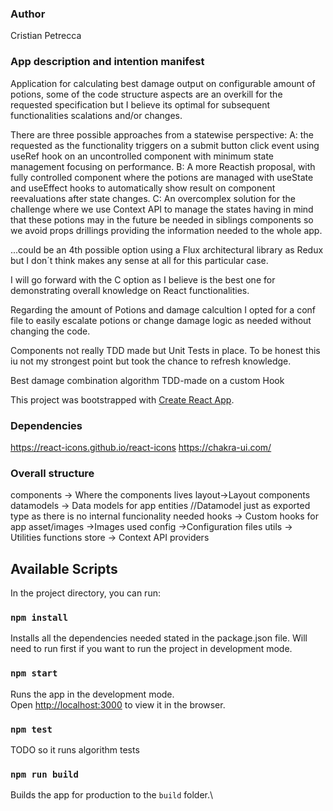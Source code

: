 ### Author 
Cristian Petrecca

### App description and intention manifest
Application for calculating best damage output on configurable amount of potions, some of the code structure aspects are an overkill for the requested specification but I believe its optimal for subsequent functionalities scalations and/or changes.

There are three possible approaches from a statewise perspective:
 A: the requested as the functionality triggers on a submit button click event using useRef hook on an uncontrolled component with minimum state management focusing on performance.
 B: A more Reactish proposal, with fully controlled component where the potions are managed with useState and useEffect hooks to automatically show result on component reevaluations after state changes.
 C: An overcomplex solution for the challenge where we use Context API to manage the states having in mind that these potions may in the future be needed in siblings components so we avoid props drillings providing the information needed to the whole app.

...could be an 4th possible option using a Flux architectural library as Redux but I don´t think makes any sense at all for this particular case.
 
I will go forward with the C option as I believe is the best one for demonstrating overall knowledge on React functionalities.

Regarding the amount of Potions and damage calcultion I opted for a conf file to easily escalate potions or change damage logic as needed without changing the code.

Components not really TDD made but Unit Tests in place. To be honest this iu not my strongest point but took the chance to refresh knowledge.

Best damage combination algorithm TDD-made on a custom Hook


This project was bootstrapped with [Create React App](https://github.com/facebook/create-react-app).

### Dependencies
https://react-icons.github.io/react-icons
https://chakra-ui.com/

### Overall structure
components -> Where the components lives
layout->Layout components
datamodels -> Data models for app entities
        //Datamodel just as exported type as there is no internal funcionality needed
hooks -> Custom hooks for app
asset/images ->Images used 
config ->Configuration files
utils -> Utilities functions
store -> Context API providers

## Available Scripts

In the project directory, you can run:

### `npm install`

Installs all the dependencies needed stated in the package.json file. Will need to run first if you want to run the project in development mode.

### `npm start`

Runs the app in the development mode.\
Open [http://localhost:3000](http://localhost:3000) to view it in the browser.


### `npm test`

TODO so it runs algorithm tests 

### `npm run build`

Builds the app for production to the `build` folder.\